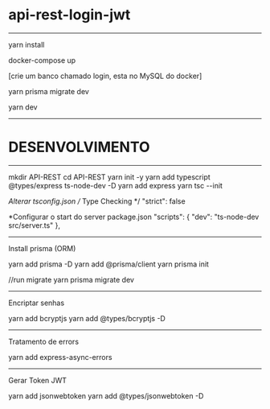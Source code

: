 # api-rest-login-jwt
--------------------------------------------------


yarn install

docker-compose up

[crie um banco chamado login, esta no MySQL do docker]

yarn prisma migrate dev

yarn dev


---------------------------------------------
# DESENVOLVIMENTO
---------------------------------------------
mkdir API-REST
cd  API-REST
yarn init -y
yarn add typescript @types/express ts-node-dev -D
yarn add express
yarn tsc --init

*Alterar tsconfig.json
/* Type Checking */
    "strict": false

*Configurar o start do server package.json
"scripts": {
    "dev": "ts-node-dev src/server.ts"
  },

----------------------------------------------------------
Install prisma (ORM)

yarn add prisma -D
yarn add @prisma/client
yarn prisma init 

//run migrate
yarn prisma migrate dev

-----------------------------------------------------------
Encriptar senhas

yarn add bcryptjs
yarn add @types/bcryptjs -D

-----------------------------------------------------------
Tratamento de errors

yarn add express-async-errors

-----------------------------------------------------------
Gerar Token JWT

yarn add jsonwebtoken
yarn add @types/jsonwebtoken -D
